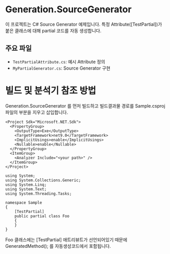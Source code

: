 # Generation.SourceGenerator

이 프로젝트는 C# Source Generator 예제입니다.
특정 Attribute([TestPartial])가 붙은 클래스에 대해 partial 코드를 자동 생성합니다.

## 주요 파일
- `TestPartialAttribute.cs`: 예시 Attribute 정의
- `MyPartialGenerator.cs`: Source Generator 구현

# 빌드 및 분석기 참조 방법
Generation.SourceGenerator 를 먼저 빌드하고 빌드결과물 경로를 Sample.csproj 파일의 <your path> 부분을 지우고 삽입합니다.
```
<Project Sdk="Microsoft.NET.Sdk">
  <PropertyGroup>
    <OutputType>Exe</OutputType>
    <TargetFramework>net9.0</TargetFramework>
    <ImplicitUsings>enable</ImplicitUsings>
    <Nullable>enable</Nullable>
  </PropertyGroup>
  <ItemGroup>
    <Analyzer Include="<your path>" />
  </ItemGroup>
</Project>
```

```
using System;
using System.Collections.Generic;
using System.Linq;
using System.Text;
using System.Threading.Tasks;

namespace Sample
{
    [TestPartial]
    public partial class Foo
    {
    }
}
```
Foo 클래스에는 [TestPartial] 애트리뷰트가 선언되어있기 때문에 
GeneratedMethod(); 를 자동생성코드에서 포함됩니다. 

